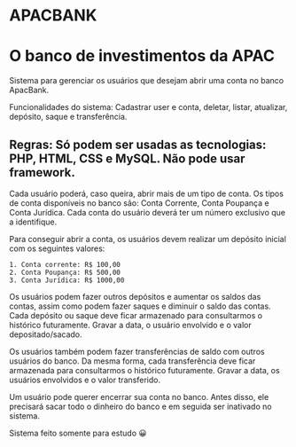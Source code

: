 # APACBANK

<h1>O banco de investimentos da APAC </h1>

Sistema para gerenciar os usuários que desejam abrir uma conta no banco ApacBank.

Funcionalidades do sistema: Cadastrar user e conta, deletar, listar, atualizar, depósito, saque e transferência.

<h2>Regras:
Só podem ser usadas as tecnologias: PHP, HTML, CSS e MySQL.
Não pode usar framework. </h2>

Cada usuário poderá, caso queira, abrir mais de um tipo de conta. Os tipos de
conta disponíveis no banco são: Conta Corrente, Conta Poupança e Conta Jurídica. Cada conta
do usuário deverá ter um número exclusivo que a identifique.

Para conseguir abrir a conta, os usuários devem realizar um depósito inicial com os
seguintes valores:

    1. Conta corrente: R$ 100,00
    2. Conta Poupança: R$ 500,00
    3. Conta Jurídica: R$ 1000,00

Os usuários podem fazer outros depósitos e aumentar os saldos das contas, assim como
podem fazer saques e diminuir o saldo das contas. Cada depósito ou saque deve ficar
armazenado para consultarmos o histórico futuramente. Gravar a data, o usuário envolvido e o
valor depositado/sacado.

Os usuários também podem fazer transferências de saldo com outros usuários do banco.
Da mesma forma, cada transferência deve ficar armazenada para consultarmos o histórico
futuramente. Gravar a data, os usuários envolvidos e o valor transferido.

Um usuário pode querer encerrar sua conta no banco. Antes disso, ele precisará sacar
todo o dinheiro do banco e em seguida ser inativado no sistema.

Sistema feito somente para estudo :grinning:

